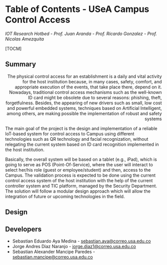 # Table of Contents - USeA Campus Control Access
*IOT Research Hotbed - Prof. Juan Aranda  - Prof. Ricardo Gonzalez - Prof. Nicolas Amezquita*

[TOCM]

## Summary
<p align="right">The physical control access for an establishment is a daily and vital activity for the host institution because, in many cases, safety, comfort, and appropriate execution of the events, that take place there, depend on it. Nowadays, traditional control access mechanisms such as the well-known ID card might be obsolete due to several reasons: phishing, theft, forgetfulness. Besides, the appearing of new drivers such as small, low cost and powerful embedded systems, techniques based on Artificial Intelligent, among others, are making possible the implementation of robust and safety systems</p>

The main goal of the project is the design and implementation of a reliable IoT-based system for control access to Campus using different technologies such as QR technology and facial recognization, without relegating the current system based on ID card recognition implemented in the host institution.

Basically, the overall system will be based on a tablet (e.g., iPad), which is going to serve as POS (Point-Of-Service), where the user will interact to select her/his role (guest or employee/student) and then, access to the Campus. The validation process is expected to be done using the current control access system of the host institution with the help of the current controller system and TIC platform, managed by the Security Department. The solution will follow a modular design approach which will allow the integration of future or upcoming technologies in the field.</p>

## Design

## Developers
- Sebastian Eduardo Aya Medina  - sebastian.aya@correo.usa.edu.co
- Jorge Andres Diaz Naranjo - jorge.diaz1@correo.usa.edu.co
- Sebastian Alexander Mancipe Paredes - sebastian.mancipe@correo.usa.edu.co

